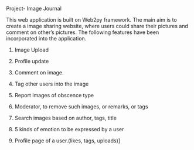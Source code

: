 Project- Image Journal

This web application is built on Web2py framework. The main aim is to create a image sharing website, where users could share their pictures and comment on other’s pictures. The following features have been incorporated into the application.
1. Image Upload

2. Profile update

3. Comment on image.

4. Tag other users into the image

5. Report images of obscence type

6. Moderator, to remove such images, or remarks, or tags

7. Search images based on author, tags, title

8. 5 kinds of emotion to be expressed by a user

9. Profile page of a user.(likes, tags, uploads)]
